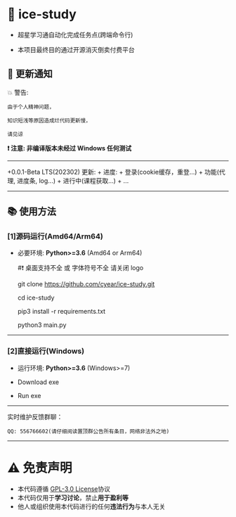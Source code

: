 # 🍥 ice-study

- 超星学习通自动化完成任务点(跨端命令行)

- 本项目最终目的通过开源消灭倒卖付费平台

## :speech_balloon: 更新通知

💥 警告:

    由于个人精神问题，

    知识短浅等原因造成烂代码更新慢，

    请见谅

**❗️ 注意: 非编译版本未经过 Windows 任何测试**

---

+0.0.1-Beta LTS(202302) 更新:
    + 进度:
        + 登录(cookie缓存，重登...)
        + 功能(代理, 进度条, log...)
        + 进行中(课程获取...)
        + ...

---

## :books: 使用方法

### [1]源码运行(Amd64/Arm64)

- 必要环境: **Python>=3.6** (Amd64 or Arm64)

  \#❗️ 桌面支持不全 或 字体符号不全 请关闭 logo

  git clone https://github.com/cyear/ice-study.git

  cd ice-study

  pip3 install -r requirements.txt

  python3 main.py

---

### [2]直接运行(Windows)

- 运行环境: **Python>=3.6** (Windows>=7)

- Download exe

- Run exe

---

实时维护反馈群聊：

    QQ: 556766602(请仔细阅读置顶群公告所有条目，网络非法外之地)

---

# :warning: 免责声明

- 本代码遵循 [GPL-3.0 License](https://github.com/cyear/ice-study/blob/main/LICENSE)协议
- 本代码仅用于**学习讨论**，禁止**用于盈利等**
- 他人或组织使用本代码进行的任何**违法行为**与本人无关
